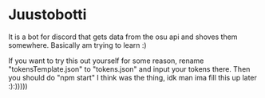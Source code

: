 # Juustobotti
It is a bot for discord that gets data from the osu api and shoves them somewhere. Basically am trying to learn :)

If you want to try this out yourself for some reason, rename "tokensTemplate.json" to "tokens.json" and input your tokens there. Then you should do "npm start" I think was the thing, idk man ima fill this up later :):)))))